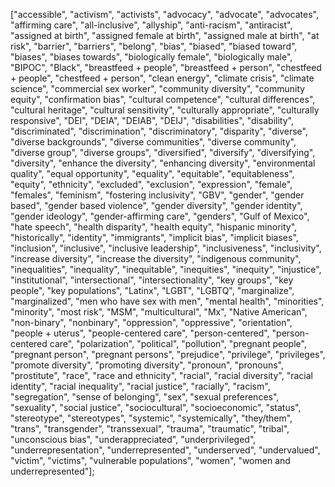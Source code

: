 ["accessible", "activism", "activists", "advocacy", "advocate", "advocates", "affirming care", "all-inclusive", "allyship", "anti-racism", "antiracist", "assigned at birth", "assigned female at birth", "assigned male at birth", "at risk", "barrier", "barriers", "belong", "bias", "biased", "biased toward", "biases", "biases towards", "biologically female", "biologically male", "BIPOC", "Black", "breastfeed + people", "breastfeed + person", "chestfeed + people", "chestfeed + person", "clean energy", "climate crisis", "climate science", "commercial sex worker", "community diversity", "community equity", "confirmation bias", "cultural competence", "cultural differences", "cultural heritage", "cultural sensitivity", "culturally appropriate", "culturally responsive", "DEI", "DEIA", "DEIAB", "DEIJ", "disabilities", "disability", "discriminated", "discrimination", "discriminatory", "disparity", "diverse", "diverse backgrounds", "diverse communities", "diverse community", "diverse group", "diverse groups", "diversified", "diversify", "diversifying", "diversity", "enhance the diversity", "enhancing diversity", "environmental quality", "equal opportunity", "equality", "equitable", "equitableness", "equity", "ethnicity", "excluded", "exclusion", "expression", "female", "females", "feminism", "fostering inclusivity", "GBV", "gender", "gender based", "gender based violence", "gender diversity", "gender identity", "gender ideology", "gender-affirming care", "genders", "Gulf of Mexico", "hate speech", "health disparity", "health equity", "hispanic minority", "historically", "identity", "immigrants", "implicit bias", "implicit biases", "inclusion", "inclusive", "inclusive leadership", "inclusiveness", "inclusivity", "increase diversity", "increase the diversity", "indigenous community", "inequalities", "inequality", "inequitable", "inequities", "inequity", "injustice", "institutional", "intersectional", "intersectionality", "key groups", "key people", "key populations", "Latinx", "LGBT", "LGBTQ", "marginalize", "marginalized", "men who have sex with men", "mental health", "minorities", "minority", "most risk", "MSM", "multicultural", "Mx", "Native American", "non-binary", "nonbinary", "oppression", "oppressive", "orientation", "people + uterus", "people-centered care", "person-centered", "person-centered care", "polarization", "political", "pollution", "pregnant people", "pregnant person", "pregnant persons", "prejudice", "privilege", "privileges", "promote diversity", "promoting diversity", "pronoun", "pronouns", "prostitute", "race", "race and ethnicity", "racial", "racial diversity", "racial identity", "racial inequality", "racial justice", "racially", "racism", "segregation", "sense of belonging", "sex", "sexual preferences", "sexuality", "social justice", "sociocultural", "socioeconomic", "status", "stereotype", "stereotypes", "systemic", "systemically", "they/them", "trans", "transgender", "transsexual", "trauma", "traumatic", "tribal", "unconscious bias", "underappreciated", "underprivileged", "underrepresentation", "underrepresented", "underserved", "undervalued", "victim", "victims", "vulnerable populations", "women", "women and underrepresented"];
